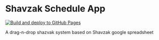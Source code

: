 # Shavzak Schedule App

[![Build and deploy to GitHub Pages](https://github.com/meirotstein/shavzak-schedule/actions/workflows/gh-pages-deploy.yml/badge.svg)](https://github.com/meirotstein/shavzak-schedule/actions/workflows/gh-pages-deploy.yml)

A drag-n-drop shazvak system based on Shavzak google spreadsheet
